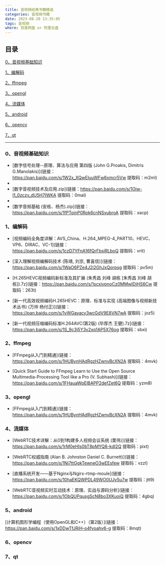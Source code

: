 ```yaml
---
title: 音视频经典书籍精选
categories: 音视频书籍
date: 2023-08-20 13:35:05
tags: 音视频
where: 百度网盘 or 阿里云盘
---
```


## 目录

[0、音视频基础知识](#0、音视频基础知识)


[1、编解码](#1、编解码)

[2、ffmpeg](#2、ffmpeg)

[3、opengl](#3、opengl)

[4、流媒体](#4、流媒体)

[5、android](#5、android)

[6、opencv](#6、opencv)

[7、qt](#7、qt)

---------------------------------------------------------------------------------------------------------------


### <span id="0、音视频基础知识">0、音视频基础知识</span>

- [数字信号处理--原理、算法与应用 第四版 (John G.Proakis, Dimitris G.Manolakis)](链接：https://pan.baidu.com/s/1W2x_XQwEluuWFw6xmcr5Vw 提取码：m2ml)
- 
- [数字音视频技术及应用.zip](链接：https://pan.baidu.com/s/1Oiw-I1_0zczv_dU5H7IWKA 提取码：0mal)
- 
- [数字音频基础 (安栋、杨杰).zip](链接：https://pan.baidu.com/s/1fPToinP0Rok6cnNSvubroA 提取码：xacp)
  


### <span id="1、编解码">1、编解码</span>

- [视频编码全角度详解：AVS_China、H.264_MPEG-4_PART10、HEVC、VP6、DIRAC、VC-1](链接：https://pan.baidu.com/s/1czD7YFnA16fQrFbsiRLboQ 提取码：vrit)
  
- [深入理解视频编解码技术 (陈靖, 刘京, 曹喜信)](链接：https://pan.baidu.com/s/1WaO6PZe4J2i2GhJxQorpsg 提取码：pv5m)
  
- [H.265HEVC视频编码新标准及其扩展 (朱秀昌  刘峰  胡栋 [朱秀昌  刘峰  胡栋]).7z](链接：https://pan.baidu.com/s/1scxjypnoCz0MMwIDjHS6Cw 提取码：263t)

- [新一代高效视频编码H.265HEVC：原理、标准与实现 (高端图像与视频新技术丛书) (万帅  杨付正)](链接：https://pan.baidu.com/s/1vWGayacy3wcGdV9E8VN7wA 提取码：joz5)
  
- [新一代视频压缩编码标准H.264AVC(第2版) (毕厚杰  王健).7z](链接：https://pan.baidu.com/s/1S_9c3j5Y3v2xq1AP5X76og 提取码：sbxi)


### <span id="2、ffmpeg">2、ffmpeg</span>

- [FFmpeg从入门到精通](链接：https://pan.baidu.com/s/1HUBynHAdRgzHZwnvBcXN2A 提取码：4mvk)
  
- [Quick Start Guide to FFmpeg Learn to Use the Open Source Multimedia-Processing Tool like a Pro (V. Subhash)](链接：https://pan.baidu.com/s/1FHauaWpElBAPP2defZet6Q 提取码：yzm8)


### <span id="3、opengl">3、opengl</span>

- [FFmpeg从入门到精通](链接：https://pan.baidu.com/s/1HUBynHAdRgzHZwnvBcXN2A 提取码：4mvk)


### <span id="4、流媒体">4、流媒体</span>

- [WebRTC技术详解：从0到1构建多人视频会议系统 (栗伟)](链接：https://pan.baidu.com/s/1rM0eHIs0bT8pMYQ8-kdI2Q 提取码：pixt)
  
- [WebRTC权威指南 (Alan B. Johnston  Daniel C. Burnett)](链接：https://pan.baidu.com/s/1Ni7ttGgkTewneO3wEEsfew 提取码：vzzl)
  
- [直播系统开发——基于Nginx与Ngirx-rtmp-moule](链接：https://pan.baidu.com/s/10haEKQWPDL49WO0UJy5u7w 提取码：jtt9)
  
- [WebRTC音视频实时互动技术：原理、实战与源码分析](链接：https://pan.baidu.com/s/1ObQUPqusgScN8bo3XKuoiQ 提取码：4gbq)


### <span id="5、android">5、android</span>

[计算机图形学编程（使用OpenGL和C++）（第2版）](链接：https://pan.baidu.com/s/1xDDwTfJRiH-o4fvoahv6-g 提取码：8mqt)

### <span id="6、opencv">6、opencv</span>


### <span id="7、qt">7、qt</span>

